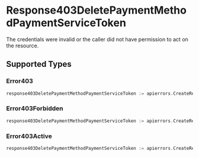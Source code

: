 # Response403DeletePaymentMethodPaymentServiceToken

The credentials were invalid or the caller did not have permission to act on the resource.


## Supported Types

### Error403

```go
response403DeletePaymentMethodPaymentServiceToken := apierrors.CreateResponse403DeletePaymentMethodPaymentServiceTokenError403(components.Error403{/* values here */})
```

### Error403Forbidden

```go
response403DeletePaymentMethodPaymentServiceToken := apierrors.CreateResponse403DeletePaymentMethodPaymentServiceTokenError403Forbidden(components.Error403Forbidden{/* values here */})
```

### Error403Active

```go
response403DeletePaymentMethodPaymentServiceToken := apierrors.CreateResponse403DeletePaymentMethodPaymentServiceTokenError403Active(components.Error403Active{/* values here */})
```

